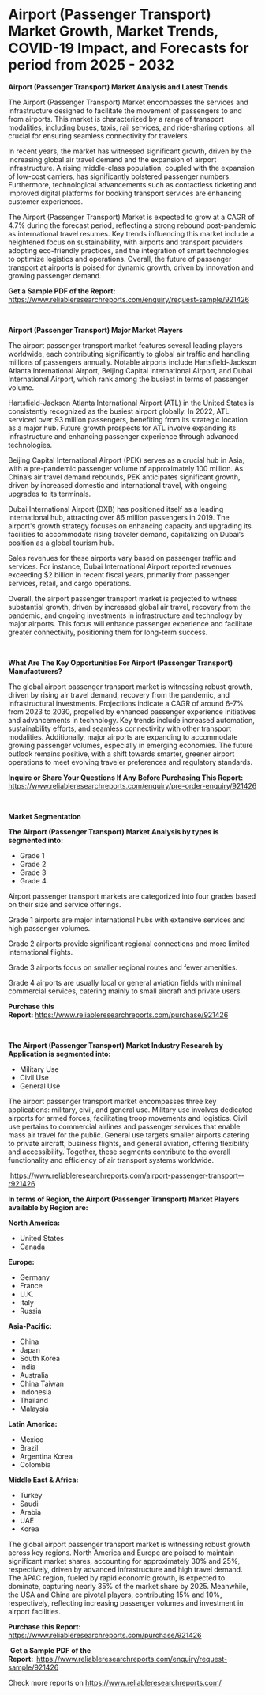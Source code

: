 <p><h1>Airport (Passenger Transport) Market Growth, Market Trends, COVID-19 Impact, and Forecasts for period from 2025 - 2032</h1></p><p><strong>Airport (Passenger Transport) Market Analysis and Latest Trends</strong></p>
<p><p>The Airport (Passenger Transport) Market encompasses the services and infrastructure designed to facilitate the movement of passengers to and from airports. This market is characterized by a range of transport modalities, including buses, taxis, rail services, and ride-sharing options, all crucial for ensuring seamless connectivity for travelers. </p><p>In recent years, the market has witnessed significant growth, driven by the increasing global air travel demand and the expansion of airport infrastructure. A rising middle-class population, coupled with the expansion of low-cost carriers, has significantly bolstered passenger numbers. Furthermore, technological advancements such as contactless ticketing and improved digital platforms for booking transport services are enhancing customer experiences.</p><p>The Airport (Passenger Transport) Market is expected to grow at a CAGR of 4.7% during the forecast period, reflecting a strong rebound post-pandemic as international travel resumes. Key trends influencing this market include a heightened focus on sustainability, with airports and transport providers adopting eco-friendly practices, and the integration of smart technologies to optimize logistics and operations. Overall, the future of passenger transport at airports is poised for dynamic growth, driven by innovation and growing passenger demand.</p></p>
<p><strong>Get a Sample PDF of the Report:&nbsp;</strong> <a href="https://www.reliableresearchreports.com/enquiry/request-sample/921426?utm_campaign=3057&utm_medium=2&utm_source=Github&utm_content=ia&utm_term=11032025&utm_id=airport-passenger-transport">https://www.reliableresearchreports.com/enquiry/request-sample/921426</a></p>
<p>&nbsp;</p>
<p><strong>Airport (Passenger Transport) Major Market Players</strong></p>
<p><p>The airport passenger transport market features several leading players worldwide, each contributing significantly to global air traffic and handling millions of passengers annually. Notable airports include Hartsfield-Jackson Atlanta International Airport, Beijing Capital International Airport, and Dubai International Airport, which rank among the busiest in terms of passenger volume.</p><p>Hartsfield-Jackson Atlanta International Airport (ATL) in the United States is consistently recognized as the busiest airport globally. In 2022, ATL serviced over 93 million passengers, benefiting from its strategic location as a major hub. Future growth prospects for ATL involve expanding its infrastructure and enhancing passenger experience through advanced technologies.</p><p>Beijing Capital International Airport (PEK) serves as a crucial hub in Asia, with a pre-pandemic passenger volume of approximately 100 million. As China’s air travel demand rebounds, PEK anticipates significant growth, driven by increased domestic and international travel, with ongoing upgrades to its terminals.</p><p>Dubai International Airport (DXB) has positioned itself as a leading international hub, attracting over 86 million passengers in 2019. The airport's growth strategy focuses on enhancing capacity and upgrading its facilities to accommodate rising traveler demand, capitalizing on Dubai’s position as a global tourism hub.</p><p>Sales revenues for these airports vary based on passenger traffic and services. For instance, Dubai International Airport reported revenues exceeding $2 billion in recent fiscal years, primarily from passenger services, retail, and cargo operations. </p><p>Overall, the airport passenger transport market is projected to witness substantial growth, driven by increased global air travel, recovery from the pandemic, and ongoing investments in infrastructure and technology by major airports. This focus will enhance passenger experience and facilitate greater connectivity, positioning them for long-term success.</p></p>
<p>&nbsp;</p>
<p><strong>What Are The Key Opportunities For Airport (Passenger Transport) Manufacturers?</strong></p>
<p><p>The global airport passenger transport market is witnessing robust growth, driven by rising air travel demand, recovery from the pandemic, and infrastructural investments. Projections indicate a CAGR of around 6-7% from 2023 to 2030, propelled by enhanced passenger experience initiatives and advancements in technology. Key trends include increased automation, sustainability efforts, and seamless connectivity with other transport modalities. Additionally, major airports are expanding to accommodate growing passenger volumes, especially in emerging economies. The future outlook remains positive, with a shift towards smarter, greener airport operations to meet evolving traveler preferences and regulatory standards.</p></p>
<p><strong>Inquire or Share Your Questions If Any Before Purchasing This Report:</strong> <a href="https://www.reliableresearchreports.com/enquiry/pre-order-enquiry/921426?utm_campaign=3057&utm_medium=2&utm_source=Github&utm_content=ia&utm_term=11032025&utm_id=airport-passenger-transport">https://www.reliableresearchreports.com/enquiry/pre-order-enquiry/921426</a></p>
<p>&nbsp;</p>
<p><strong>Market Segmentation</strong></p>
<p><strong>The Airport (Passenger Transport) Market Analysis by types is segmented into:</strong></p>
<p><ul><li>Grade 1</li><li>Grade 2</li><li>Grade 3</li><li>Grade 4</li></ul></p>
<p><p>Airport passenger transport markets are categorized into four grades based on their size and service offerings. </p><p>Grade 1 airports are major international hubs with extensive services and high passenger volumes. </p><p>Grade 2 airports provide significant regional connections and more limited international flights. </p><p>Grade 3 airports focus on smaller regional routes and fewer amenities. </p><p>Grade 4 airports are usually local or general aviation fields with minimal commercial services, catering mainly to small aircraft and private users.</p></p>
<p><strong>Purchase this Report:&nbsp;</strong><a href="https://www.reliableresearchreports.com/purchase/921426?utm_campaign=3057&utm_medium=2&utm_source=Github&utm_content=ia&utm_term=11032025&utm_id=airport-passenger-transport">https://www.reliableresearchreports.com/purchase/921426</a></p>
<p>&nbsp;</p>
<p><strong>The Airport (Passenger Transport) Market Industry Research by Application is segmented into:</strong></p>
<p><ul><li>Military Use</li><li>Civil Use</li><li>General Use</li></ul></p>
<p><p>The airport passenger transport market encompasses three key applications: military, civil, and general use. Military use involves dedicated airports for armed forces, facilitating troop movements and logistics. Civil use pertains to commercial airlines and passenger services that enable mass air travel for the public. General use targets smaller airports catering to private aircraft, business flights, and general aviation, offering flexibility and accessibility. Together, these segments contribute to the overall functionality and efficiency of air transport systems worldwide.</p></p>
<p><a href="https://www.reliableresearchreports.com/airport-passenger-transport--r921426?utm_campaign=3057&utm_medium=2&utm_source=Github&utm_content=ia&utm_term=11032025&utm_id=airport-passenger-transport">&nbsp;https://www.reliableresearchreports.com/airport-passenger-transport--r921426</a></p>
<p><strong>In terms of Region, the Airport (Passenger Transport) Market Players available by Region are:</strong></p>
<p>
    <p> <strong> North America: </strong>
        <ul>
            <li>United States</li>
            <li>Canada</li>
        </ul>
        </p> 
    <p> <strong> Europe: </strong>
        <ul>
            <li>Germany</li>
            <li>France</li>
            <li>U.K.</li>
            <li>Italy</li>
            <li>Russia</li>
        </ul>
        </p> 
    <p> <strong> Asia-Pacific: </strong>
        <ul>
            <li>China</li>
            <li>Japan</li>
            <li>South Korea</li>
            <li>India</li>
            <li>Australia</li>
            <li>China Taiwan</li>
            <li>Indonesia</li>
            <li>Thailand</li>
            <li>Malaysia</li>
        </ul>
        </p> 
    <p> <strong> Latin America: </strong>
        <ul>
            <li>Mexico</li>
            <li>Brazil</li>
            <li>Argentina Korea</li>
            <li>Colombia</li>
        </ul>
        </p> 
    <p> <strong> Middle East & Africa: </strong>
        <ul>
            <li>Turkey</li>
            <li>Saudi</li>
            <li>Arabia</li>
            <li>UAE</li>
            <li>Korea</li>
        </ul>
    </p>
    </p>
<p><p>The global airport passenger transport market is witnessing robust growth across key regions. North America and Europe are poised to maintain significant market shares, accounting for approximately 30% and 25%, respectively, driven by advanced infrastructure and high travel demand. The APAC region, fueled by rapid economic growth, is expected to dominate, capturing nearly 35% of the market share by 2025. Meanwhile, the USA and China are pivotal players, contributing 15% and 10%, respectively, reflecting increasing passenger volumes and investment in airport facilities.</p></p>
<p><strong>Purchase this Report: </strong><a href="https://www.reliableresearchreports.com/purchase/921426?utm_campaign=3057&utm_medium=2&utm_source=Github&utm_content=ia&utm_term=11032025&utm_id=airport-passenger-transport">https://www.reliableresearchreports.com/purchase/921426</a></p>
<p>&nbsp;<strong>Get a Sample PDF of the Report:&nbsp;&nbsp;</strong><a href="https://www.reliableresearchreports.com/enquiry/request-sample/921426?utm_campaign=3057&utm_medium=2&utm_source=Github&utm_content=ia&utm_term=11032025&utm_id=airport-passenger-transport">https://www.reliableresearchreports.com/enquiry/request-sample/921426</a></p>
<p><strong></strong></p>
<p>Check more reports on <a href="https://www.reliableresearchreports.com/?utm_campaign=3057&utm_medium=2&utm_source=Github&utm_content=ia&utm_term=11032025&utm_id=airport-passenger-transport">https://www.reliableresearchreports.com/</a></p>